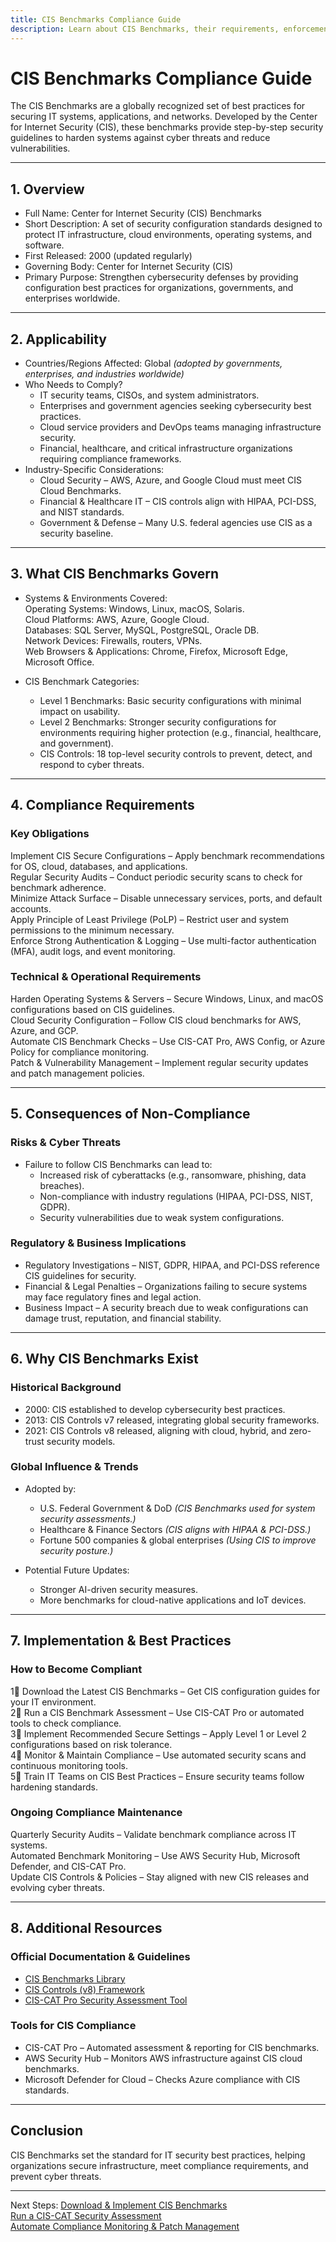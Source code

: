 ```yaml
---
title: CIS Benchmarks Compliance Guide
description: Learn about CIS Benchmarks, their requirements, enforcement, and best practices for securing IT systems and infrastructure.
---
```


# CIS Benchmarks Compliance Guide
The CIS Benchmarks are a globally recognized set of best practices for securing IT systems, applications, and networks. Developed by the Center for Internet Security (CIS), these benchmarks provide step-by-step security guidelines to harden systems against cyber threats and reduce vulnerabilities.

---

## 1. Overview
- Full Name: Center for Internet Security (CIS) Benchmarks  
- Short Description: A set of security configuration standards designed to protect IT infrastructure, cloud environments, operating systems, and software.  
- First Released: 2000 (updated regularly)  
- Governing Body: Center for Internet Security (CIS)  
- Primary Purpose: Strengthen cybersecurity defenses by providing configuration best practices for organizations, governments, and enterprises worldwide.  

---

## 2. Applicability
- Countries/Regions Affected: Global *(adopted by governments, enterprises, and industries worldwide)*  
- Who Needs to Comply?  
  - IT security teams, CISOs, and system administrators.  
  - Enterprises and government agencies seeking cybersecurity best practices.  
  - Cloud service providers and DevOps teams managing infrastructure security.  
  - Financial, healthcare, and critical infrastructure organizations requiring compliance frameworks.  
- Industry-Specific Considerations:  
  - Cloud Security – AWS, Azure, and Google Cloud must meet CIS Cloud Benchmarks.  
  - Financial & Healthcare IT – CIS controls align with HIPAA, PCI-DSS, and NIST standards.  
  - Government & Defense – Many U.S. federal agencies use CIS as a security baseline.  

---

## 3. What CIS Benchmarks Govern
- Systems & Environments Covered:  
   Operating Systems: Windows, Linux, macOS, Solaris.  
   Cloud Platforms: AWS, Azure, Google Cloud.  
   Databases: SQL Server, MySQL, PostgreSQL, Oracle DB.  
   Network Devices: Firewalls, routers, VPNs.  
   Web Browsers & Applications: Chrome, Firefox, Microsoft Edge, Microsoft Office.  

- CIS Benchmark Categories:  
  - Level 1 Benchmarks: Basic security configurations with minimal impact on usability.  
  - Level 2 Benchmarks: Stronger security configurations for environments requiring higher protection (e.g., financial, healthcare, and government).  
  - CIS Controls: 18 top-level security controls to prevent, detect, and respond to cyber threats.  

---

## 4. Compliance Requirements
### Key Obligations
 Implement CIS Secure Configurations – Apply benchmark recommendations for OS, cloud, databases, and applications.  
 Regular Security Audits – Conduct periodic security scans to check for benchmark adherence.  
 Minimize Attack Surface – Disable unnecessary services, ports, and default accounts.  
 Apply Principle of Least Privilege (PoLP) – Restrict user and system permissions to the minimum necessary.  
 Enforce Strong Authentication & Logging – Use multi-factor authentication (MFA), audit logs, and event monitoring.  

### Technical & Operational Requirements
 Harden Operating Systems & Servers – Secure Windows, Linux, and macOS configurations based on CIS guidelines.  
 Cloud Security Configuration – Follow CIS cloud benchmarks for AWS, Azure, and GCP.  
 Automate CIS Benchmark Checks – Use CIS-CAT Pro, AWS Config, or Azure Policy for compliance monitoring.  
 Patch & Vulnerability Management – Implement regular security updates and patch management policies.  

---

## 5. Consequences of Non-Compliance
### Risks & Cyber Threats
- Failure to follow CIS Benchmarks can lead to:  
  - Increased risk of cyberattacks (e.g., ransomware, phishing, data breaches).  
  - Non-compliance with industry regulations (HIPAA, PCI-DSS, NIST, GDPR).  
  - Security vulnerabilities due to weak system configurations.  

### Regulatory & Business Implications
- Regulatory Investigations – NIST, GDPR, HIPAA, and PCI-DSS reference CIS guidelines for security.  
- Financial & Legal Penalties – Organizations failing to secure systems may face regulatory fines and legal action.  
- Business Impact – A security breach due to weak configurations can damage trust, reputation, and financial stability.  

---

## 6. Why CIS Benchmarks Exist
### Historical Background
- 2000: CIS established to develop cybersecurity best practices.  
- 2013: CIS Controls v7 released, integrating global security frameworks.  
- 2021: CIS Controls v8 released, aligning with cloud, hybrid, and zero-trust security models.  

### Global Influence & Trends
- Adopted by:  
  - U.S. Federal Government & DoD *(CIS Benchmarks used for system security assessments.)*  
  - Healthcare & Finance Sectors *(CIS aligns with HIPAA & PCI-DSS.)*  
  - Fortune 500 companies & global enterprises *(Using CIS to improve security posture.)*  

- Potential Future Updates:  
  - Stronger AI-driven security measures.  
  - More benchmarks for cloud-native applications and IoT devices.  

---

## 7. Implementation & Best Practices
### How to Become Compliant
1⃣ Download the Latest CIS Benchmarks – Get CIS configuration guides for your IT environment.  
2⃣ Run a CIS Benchmark Assessment – Use CIS-CAT Pro or automated tools to check compliance.  
3⃣ Implement Recommended Secure Settings – Apply Level 1 or Level 2 configurations based on risk tolerance.  
4⃣ Monitor & Maintain Compliance – Use automated security scans and continuous monitoring tools.  
5⃣ Train IT Teams on CIS Best Practices – Ensure security teams follow hardening standards.  

### Ongoing Compliance Maintenance
 Quarterly Security Audits – Validate benchmark compliance across IT systems.  
 Automated Benchmark Monitoring – Use AWS Security Hub, Microsoft Defender, and CIS-CAT Pro.  
 Update CIS Controls & Policies – Stay aligned with new CIS releases and evolving cyber threats.  

---

## 8. Additional Resources
### Official Documentation & Guidelines
- [ CIS Benchmarks Library](https://www.cisecurity.org/cis-benchmarks/)  
- [ CIS Controls (v8) Framework](https://www.cisecurity.org/controls/v8/)  
- [ CIS-CAT Pro Security Assessment Tool](https://www.cisecurity.org/cis-cat-pro)  

### Tools for CIS Compliance
- CIS-CAT Pro – Automated assessment & reporting for CIS benchmarks.  
- AWS Security Hub – Monitors AWS infrastructure against CIS cloud benchmarks.  
- Microsoft Defender for Cloud – Checks Azure compliance with CIS standards.  

---

## Conclusion
CIS Benchmarks set the standard for IT security best practices, helping organizations secure infrastructure, meet compliance requirements, and prevent cyber threats.

---

 Next Steps:
 [Download & Implement CIS Benchmarks](#)  
 [Run a CIS-CAT Security Assessment](#)  
 [Automate Compliance Monitoring & Patch Management](#)  
